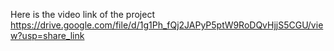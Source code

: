 Here is the video link of the project
https://drive.google.com/file/d/1g1Ph_fQj2JAPyP5ptW9RoDQvHjjS5CGU/view?usp=share_link
